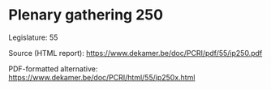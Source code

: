 # Plenary gathering 250

Legislature: 55

Source (HTML report): https://www.dekamer.be/doc/PCRI/pdf/55/ip250.pdf

PDF-formatted alternative: https://www.dekamer.be/doc/PCRI/html/55/ip250x.html

